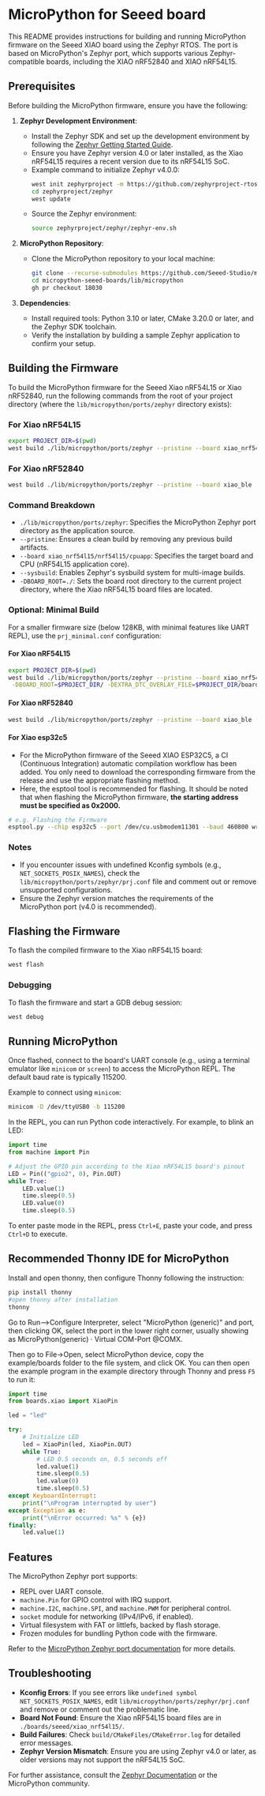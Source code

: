 # MicroPython for Seeed board

This README provides instructions for building and running MicroPython firmware on the Seeed XIAO board using the Zephyr RTOS. The port is based on MicroPython's Zephyr port, which supports various Zephyr-compatible boards, including the XIAO nRF52840 and XIAO nRF54L15.

## Prerequisites

Before building the MicroPython firmware, ensure you have the following:

1. **Zephyr Development Environment**:
    - Install the Zephyr SDK and set up the development environment by following the [Zephyr Getting Started Guide](https://docs.zephyrproject.org/latest/getting_started/index.html).
    - Ensure you have Zephyr version 4.0 or later installed, as the Xiao nRF54L15 requires a recent version due to its nRF54L15 SoC.
    - Example command to initialize Zephyr v4.0.0:
      ```bash
      west init zephyrproject -m https://github.com/zephyrproject-rtos/zephyr --mr v4.0.0
      cd zephyrproject/zephyr
      west update
      ```
    - Source the Zephyr environment:
      ```bash
      source zephyrproject/zephyr/zephyr-env.sh
      ```

2. **MicroPython Repository**:
    - Clone the MicroPython repository to your local machine:
      ```bash
      git clone --recurse-submodules https://github.com/Seeed-Studio/micropython-seeed-boards.git
      cd micropython-seeed-boards/lib/micropython
      gh pr checkout 18030

3. **Dependencies**:
    - Install required tools: Python 3.10 or later, CMake 3.20.0 or later, and the Zephyr SDK toolchain.
    - Verify the installation by building a sample Zephyr application to confirm your setup.

## Building the Firmware

To build the MicroPython firmware for the Seeed Xiao nRF54L15 or Xiao nRF52840, run the following commands from the root of your project directory (where the `lib/micropython/ports/zephyr` directory exists):

### For Xiao nRF54L15
```bash
export PROJECT_DIR=$(pwd)
west build ./lib/micropython/ports/zephyr --pristine --board xiao_nrf54l15/nrf54l15/cpuapp --sysbuild --   -DBOARD_ROOT=$PROJECT_DIR/-DEXTRA_DTC_OVERLAY_FILE=$PROJECT_DIR/boards/xiao_nrf54l15_nrf54l15_cpuapp.overlay  -DEXTRA_CONF_FILE=$PROJECT_DIR/boards/xiao_nrf54l15_nrf54l15_cpuapp.conf   -DPM_STATIC_YML_FILE=$PROJECT_DIR/boards/pm_static_xiao_nrf54l15_nrf54l15_cpuapp.yml
```

### For Xiao nRF52840
```bash
west build ./lib/micropython/ports/zephyr --pristine --board xiao_ble
```

### Command Breakdown
- `./lib/micropython/ports/zephyr`: Specifies the MicroPython Zephyr port directory as the application source.
- `--pristine`: Ensures a clean build by removing any previous build artifacts.
- `--board xiao_nrf54l15/nrf54l15/cpuapp`: Specifies the target board and CPU (nRF54L15 application core).
- `--sysbuild`: Enables Zephyr's sysbuild system for multi-image builds.
- `-DBOARD_ROOT=./`: Sets the board root directory to the current project directory, where the Xiao nRF54L15 board files are located.

### Optional: Minimal Build
For a smaller firmware size (below 128KB, with minimal features like UART REPL), use the `prj_minimal.conf` configuration:

#### For Xiao nRF54L15
```bash
export PROJECT_DIR=$(pwd)
west build ./lib/micropython/ports/zephyr --pristine --board xiao_nrf54l15/nrf54l15/cpuapp --sysbuild -- \
 -DBOARD_ROOT=$PROJECT_DIR/ -DEXTRA_DTC_OVERLAY_FILE=$PROJECT_DIR/boards/xiao_nrf54l15_nrf54l15_cpuapp.overlay -DCONF_FILE=./lib/micropython/ports/zephyr/prj_minimal.conf
```

#### For Xiao nRF52840
```bash
west build ./lib/micropython/ports/zephyr --pristine --board xiao_ble -- -DCONF_FILE=./lib/micropython/ports/zephyr/prj_minimal.conf
```

#### For Xiao esp32c5
* For the MicroPython firmware of the Seeed XIAO ESP32C5, a CI (Continuous Integration) automatic compilation workflow has been added. You only need to download the corresponding firmware from the release and use the appropriate flashing method.
* Here, the esptool tool is recommended for flashing. It should be noted that when flashing the MicroPython firmware, **the starting address must be specified as 0x2000.**
```bash
# e.g. Flashing the Firmware
esptool.py --chip esp32c5 --port /dev/cu.usbmodem11301 --baud 460800 write_flash -z 0x2000 micropython_xiao_esp32c5.bin
```


### Notes
- If you encounter issues with undefined Kconfig symbols (e.g., `NET_SOCKETS_POSIX_NAMES`), check the `lib/micropython/ports/zephyr/prj.conf` file and comment out or remove unsupported configurations.
- Ensure the Zephyr version matches the requirements of the MicroPython port (v4.0 is recommended).

## Flashing the Firmware

To flash the compiled firmware to the Xiao nRF54L15 board:

```bash
west flash
```

### Debugging
To flash the firmware and start a GDB debug session:

```bash
west debug
```

## Running MicroPython

Once flashed, connect to the board's UART console (e.g., using a terminal emulator like `minicom` or `screen`) to access the MicroPython REPL. The default baud rate is typically 115200.

Example to connect using `minicom`:
```bash
minicom -D /dev/ttyUSB0 -b 115200
```

In the REPL, you can run Python code interactively. For example, to blink an LED:

```python
import time
from machine import Pin

# Adjust the GPIO pin according to the Xiao nRF54L15 board's pinout
LED = Pin(("gpio2", 0), Pin.OUT)
while True:
    LED.value(1)
    time.sleep(0.5)
    LED.value(0)
    time.sleep(0.5)
```

To enter paste mode in the REPL, press `Ctrl+E`, paste your code, and press `Ctrl+D` to execute.

## Recommended Thonny IDE for MicroPython

Install and open thonny, then configure Thonny following the instruction:

```bash
pip install thonny
#open thonny after installation
thonny
```

Go to Run-->Configure Interpreter, select "MicroPython (generic)" and port, then clicking OK, select the port in the lower right corner, usually showing as MicroPython(generic) · Virtual COM-Port @COMX.

Then go to File->Open, select MicroPython device, copy the example/boards folder to the file system, and click OK. You can then open the example program in the example directory through Thonny and press `F5` to run it:

```python
import time
from boards.xiao import XiaoPin

led = "led"

try:
    # Initialize LED
    led = XiaoPin(led, XiaoPin.OUT)
    while True:
        # LED 0.5 seconds on, 0.5 seconds off
        led.value(1)
        time.sleep(0.5)
        led.value(0)
        time.sleep(0.5)
except KeyboardInterrupt:
    print("\nProgram interrupted by user")
except Exception as e:
    print("\nError occurred: %s" % {e})
finally:
    led.value(1)
```


## Features
The MicroPython Zephyr port supports:
- REPL over UART console.
- `machine.Pin` for GPIO control with IRQ support.
- `machine.I2C`, `machine.SPI`, and `machine.PWM` for peripheral control.
- `socket` module for networking (IPv4/IPv6, if enabled).
- Virtual filesystem with FAT or littlefs, backed by flash storage.
- Frozen modules for bundling Python code with the firmware.

Refer to the [MicroPython Zephyr port documentation](https://github.com/micropython/micropython/tree/master/ports/zephyr) for more details.

## Troubleshooting
- **Kconfig Errors**: If you see errors like `undefined symbol NET_SOCKETS_POSIX_NAMES`, edit `lib/micropython/ports/zephyr/prj.conf` and remove or comment out the problematic line.
- **Board Not Found**: Ensure the Xiao nRF54L15 board files are in `./boards/seeed/xiao_nrf54l15/`.
- **Build Failures**: Check `build/CMakeFiles/CMakeError.log` for detailed error messages.
- **Zephyr Version Mismatch**: Ensure you are using Zephyr v4.0 or later, as older versions may not support the nRF54L15 SoC.

For further assistance, consult the [Zephyr Documentation](https://docs.zephyrproject.org) or the MicroPython community.